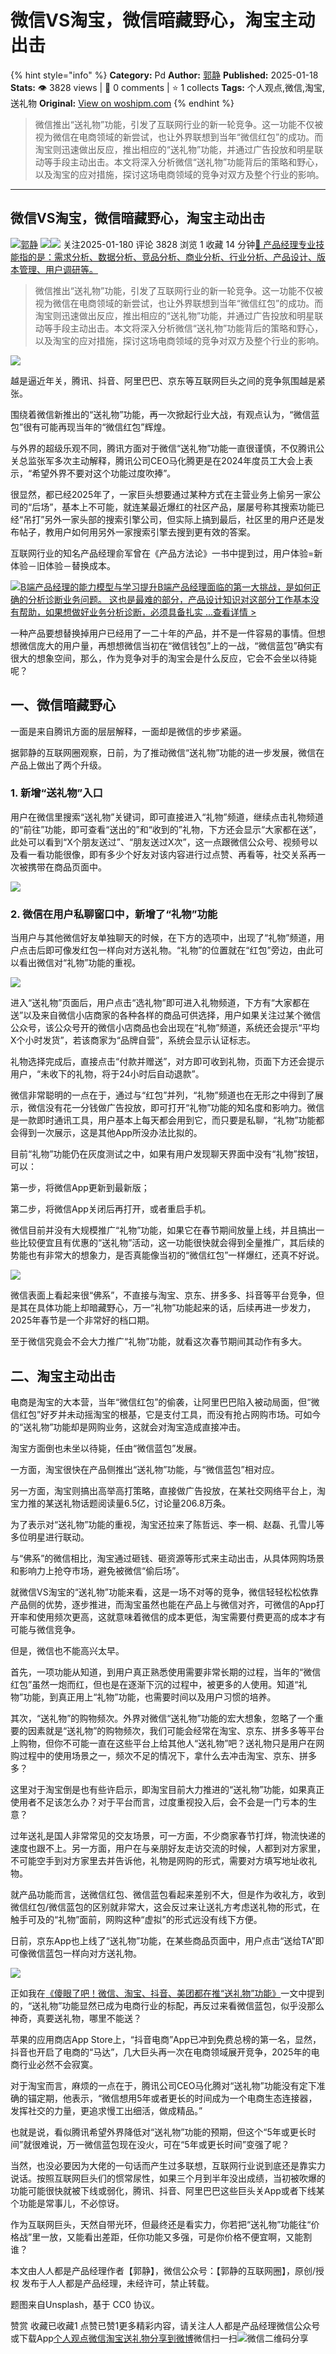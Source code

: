 # 微信VS淘宝，微信暗藏野心，淘宝主动出击
{% hint style="info" %}
**Category:** Pd
**Author:** [郭静](https://www.woshipm.com/u/138560)
**Published:** 2025-01-18  
**Stats:** 👁️ 3828 views | 💬 0 comments | ⭐ 1 collects
**Tags:** 个人观点,微信,淘宝,送礼物
**Original:** [View on woshipm.com](https://www.woshipm.com/pd/6172642.html)
{% endhint %}
> 微信推出“送礼物”功能，引发了互联网行业的新一轮竞争。这一功能不仅被视为微信在电商领域的新尝试，也让外界联想到当年“微信红包”的成功。而淘宝则迅速做出反应，推出相应的“送礼物”功能，并通过广告投放和明星联动等手段主动出击。本文将深入分析微信“送礼物”功能背后的策略和野心，以及淘宝的应对措施，探讨这场电商领域的竞争对双方及整个行业的影响。

---

## 微信VS淘宝，微信暗藏野心，淘宝主动出击

[![](https://image.woshipm.com/wp-files/2016/12/37DFMO9nhXlutcl3ItzS.jpg!/both/72x72)](https://www.woshipm.com/u/138560)[郭静](https://www.woshipm.com/u/138560) ![](https://static.woshipm.com/tag/1121_1@2x.png)![](https://static.woshipm.com/tag/2105_1@2x.png) 关注2025-01-180 评论 3828 浏览 1 收藏 14 分钟[🔗 产品经理专业技能指的是：需求分析、数据分析、竞品分析、商业分析、行业分析、产品设计、版本管理、用户调研等。](https://ke.qidianla.com/courses/90pm)

> 微信推出“送礼物”功能，引发了互联网行业的新一轮竞争。这一功能不仅被视为微信在电商领域的新尝试，也让外界联想到当年“微信红包”的成功。而淘宝则迅速做出反应，推出相应的“送礼物”功能，并通过广告投放和明星联动等手段主动出击。本文将深入分析微信“送礼物”功能背后的策略和野心，以及淘宝的应对措施，探讨这场电商领域的竞争对双方及整个行业的影响。

![](https://image.woshipm.com/2024/11/08/7400fffa-9d84-11ef-8da6-00163e142b65.png)

越是逼近年关，腾讯、抖音、阿里巴巴、京东等互联网巨头之间的竞争氛围越是紧张。

围绕着微信新推出的“送礼物”功能，再一次掀起行业大战，有观点认为，“微信蓝包”很有可能再现当年的“微信红包”辉煌。

与外界的超级乐观不同，腾讯方面对于微信“送礼物”功能一直很谨慎，不仅腾讯公关总监张军多次主动解释，腾讯公司CEO马化腾更是在2024年度员工大会上表示，“希望外界不要对这个功能过度吹捧”。

很显然，都已经2025年了，一家巨头想要通过某种方式在主营业务上偷另一家公司的“后场”，基本上不可能，就连某最近爆红的社区产品，屡屡号称其搜索功能已经“吊打”另外一家头部的搜索引擎公司，但实际上搞到最后，社区里的用户还是发布帖子，教用户如何用另外一家搜索引擎去搜到更有效的答案。

互联网行业的知名产品经理俞军曾在《产品方法论》一书中提到过，用户体验=新体验－旧体验－替换成本。

[![](https://image.woshipm.com/2023/08/02/1554eea8-30e3-11ee-88e7-00163e0b5ff3.png)B端产品经理的能力模型与学习提升B端产品经理面临的第一大挑战，是如何正确的分析诊断业务问题。 这也是最难的部分，产品设计知识对这部分工作基本没有帮助，如果想做好业务分析诊断，必须具备扎实 ...查看详情 >](https://ke.qidianla.com/courses/bcpm)

一种产品要想替换掉用户已经用了一二十年的产品，并不是一件容易的事情。但想想微信庞大的用户量，再想想微信当初在“微信钱包”上的一战，“微信蓝包”确实有很大的想象空间，那么，作为竞争对手的淘宝会是什么反应，它会不会坐以待毙呢？

## 一、微信暗藏野心

一面是来自腾讯方面的层层解释，一面却是微信的步步紧逼。

据郭静的互联网圈观察，日前，为了推动微信“送礼物”功能的进一步发展，微信在产品上做出了两个升级。

### 1\. 新增“送礼物”入口

用户在微信里搜索“送礼物”关键词，即可直接进入“礼物”频道，继续点击礼物频道的“前往”功能，即可查看“送出的”和“收到的”礼物，下方还会显示“大家都在送”，此处可以看到“X个朋友送过”、“朋友送过X次”，这一点跟微信公众号、视频号以及看一看功能很像，即有多少个好友对该内容进行过点赞、再看等，社交关系再一次被携带在商品页面中。

![](https://image.woshipm.com/2025/01/18/cc860de0-d4f8-11ef-bcbd-00163e09d72f.jpg)

### 2\. 微信在用户私聊窗口中，新增了“礼物”功能

当用户与其他微信好友单独聊天的时候，在下方的选项中，出现了“礼物”频道，用户点击后即可像发红包一样向对方送礼物。“礼物”的位置就在“红包”旁边，由此可以看出微信对“礼物”功能的重视。

![](https://image.woshipm.com/2025/01/18/cd08c2b2-d4f8-11ef-bcbd-00163e09d72f.jpg)

进入“送礼物”页面后，用户点击“选礼物”即可进入礼物频道，下方有“大家都在送”以及来自微信小店商家的各种各样的商品可供选择，用户如果关注过某个微信公众号，该公众号开的微信小店商品也会出现在“礼物”频道，系统还会提示“平均X个小时发货”，若该商家为“品牌自营”，系统会显示认证标志。

礼物选择完成后，直接点击“付款并赠送”，对方即可收到礼物，页面下方还会提示用户，“未收下的礼物，将于24小时后自动退款”。

微信非常聪明的一点在于，通过与“红包”并列，“礼物”频道也在无形之中得到了展示，微信没有花一分钱做广告投放，即可打开“礼物”功能的知名度和影响力。微信是一款即时通讯工具，用户基本上每天都会用到它，而只要是私聊，“礼物”功能都会得到一次展示，这是其他App所没办法比拟的。

目前“礼物”功能仍在灰度测试之中，如果有用户发现聊天界面中没有“礼物”按钮，可以：

第一步，将微信App更新到最新版；

第二步，将微信App关闭后再打开，或者重启手机。

微信目前并没有大规模推广“礼物”功能，如果它在春节期间放量上线，并且搞出一些比较便宜且有优惠的“送礼物”活动，这一功能很快就会得到全量推广，其后续的势能也有非常大的想象力，是否真能像当初的“微信红包”一样爆红，还真不好说。

![](https://image.woshipm.com/2025/01/18/cd8f00f2-d4f8-11ef-bcbd-00163e09d72f.jpg)

微信表面上看起来很“佛系”，不直接与淘宝、京东、拼多多、抖音等平台竞争，但是其在具体功能上却暗藏野心，万一“礼物”功能起来的话，后续再进一步发力，2025年春节是一个非常好的档口期。

至于微信究竟会不会大力推广“礼物”功能，就看这次春节期间其动作有多大。

## 二、淘宝主动出击

电商是淘宝的大本营，当年“微信红包”的偷袭，让阿里巴巴陷入被动局面，但“微信红包”好歹并未动摇淘宝的根基，它是支付工具，而没有抢占网购市场。可如今的“送礼物”功能却是网购业务，这就会对淘宝造成直接冲击。

淘宝方面倒也未坐以待毙，任由“微信蓝包”发展。

一方面，淘宝很快在产品侧推出“送礼物”功能，与“微信蓝包”相对应。

另一方面，淘宝则搞出高举高打策略，直接做广告投放，在某社交网络平台上，淘宝力推的某送礼物话题阅读量6.5亿，讨论量206.8万条。

为了表示对“送礼物”功能的重视，淘宝还拉来了陈哲远、李一桐、赵磊、孔雪儿等多位明星进行联动。

与“佛系”的微信相比，淘宝通过砸钱、砸资源等形式来主动出击，从具体网购场景和影响力上抢夺市场，避免被微信“偷后场”。

就微信VS淘宝的“送礼物”功能来看，这是一场不对等的竞争，微信轻轻松松依靠产品侧的优势，逐步推进，而淘宝虽然也能在产品上与微信对齐，可微信的App打开率和使用频次更高，这就意味着微信的成本更低，淘宝需要付费更高的成本才有可能与微信竞争。

但是，微信也不能高兴太早。

首先，一项功能从知道，到用户真正熟悉使用需要非常长期的过程，当年的“微信红包”虽然一炮而红，但也是在逐渐下沉的过程中，被更多的人使用。知道“礼物”功能，到真正用上“礼物”功能，也需要时间以及用户习惯的培养。

其次，“送礼物”的购物频次。外界对微信“送礼物”功能的宏大想象，忽略了一个重要的因素就是“送礼物”的购物频次，我们可能会经常在淘宝、京东、拼多多等平台上购物，但你不可能一直在这些平台上给其他人“送礼物”吧？送礼物只是用户在网购过程中的使用场景之一，频次不足的情况下，拿什么去冲击淘宝、京东、拼多多？

这里对于淘宝倒是也有些许启示，即淘宝目前大力推进的“送礼物”功能，如果真正使用者不足该怎么办？对于平台而言，过度重视投入后，会不会是一门亏本的生意？

过年送礼是国人非常常见的交友场景，可一方面，不少商家春节打烊，物流快递的速度也跟不上。另一方面，用户在与亲朋好友走访交流的时候，人都到对方家里，不可能空手到对方家里去并告诉他，礼物是网购的形式，需要对方填写地址收礼物。

就产品功能而言，送微信红包、微信蓝包看起来差别不大，但是作为收礼方，收到微信红包/微信蓝包的区别就非常大，这会反过来让送礼方考虑送礼物的形式，在触手可及的“礼物”面前，网购这种“虚拟”的形式远没有线下方便。

日前，京东App也上线了“送礼物”功能，在某些商品页面中，用户点击“送给TA”即可像微信蓝包一样向对方送礼物。

![](https://image.woshipm.com/2025/01/18/ce1f89ba-d4f8-11ef-bcbd-00163e09d72f.jpg)

正如我在[《傻眼了吧！微信、淘宝、抖音、美团都在推“送礼物”功能》](https://www.woshipm.com/it/6169729.html)一文中提到的，“送礼物”功能显然已成为电商行业的标配，再反过来看微信蓝包，似乎没那么神奇，真要送礼物，哪里不能送？

苹果的应用商店App Store上，“抖音电商”App已冲到免费总榜的第一名，显然，抖音也开启了电商的“马达”，几大巨头再一次在电商领域展开竞争，2025年的电商行业必然不会寂寞。

对于淘宝而言，麻烦的一点在于，腾讯公司CEO马化腾对“送礼物”功能没有定下准确的锚定期，他表示，“微信想用5年或者更长的时间成为一个电商生态连接器，发挥社交的力量，更追求慢工出细活，做成精品。”

也就是说，看似腾讯希望外界降低对“送礼物”功能的预期，但这个“5年或更长时间”就很难说，万一微信蓝包现在没火，可在“5年或更长时间”变强了呢？

当然，也没必要因为大佬的一句话而产生过多联想，互联网行业说到底还是靠实力说话。按照互联网巨头们的惯常尿性，如果三个月到半年没出成绩，当初被吹爆的功能可能很快就被下线或弱化，腾讯、抖音、阿里巴巴这些巨头关App或者下线某个功能是常事儿，不必惊讶。

作为互联网巨头，天然自带光环，但最终还是看实力，你若把“送礼物”功能往“价格战”里一放，又能看出差距，任你功能又多强，可是你价格不便宜啊，又能割谁？

本文由人人都是产品经理作者【郭静】，微信公众号：【郭静的互联网圈】，原创/授权 发布于人人都是产品经理，未经许可，禁止转载。

题图来自Unsplash，基于 CC0 协议。

赞赏 收藏已收藏1 点赞已赞1更多精彩内容，请关注人人都是产品经理微信公众号或下载App[个人观点](https://www.woshipm.com/tag/%e4%b8%aa%e4%ba%ba%e8%a7%82%e7%82%b9)[微信](https://www.woshipm.com/tag/%e5%be%ae%e4%bf%a1)[淘宝](https://www.woshipm.com/tag/%e6%b7%98%e5%ae%9d)[送礼物](https://www.woshipm.com/tag/%e9%80%81%e7%a4%bc%e7%89%a9)[分享到微博](https://service.weibo.com/share/share.php?appkey=2775287854&title=微信VS淘宝，微信暗藏野心，淘宝主动出击&url=https://www.woshipm.com/pd/6172642.html&pic=https://image.woshipm.com/2024/11/08/7400fffa-9d84-11ef-8da6-00163e142b65.png)微信扫一扫![微信二维码](https://api.pwmqr.com/qrcode/create/?url=https://www.woshipm.com/pd/6172642.html)分享